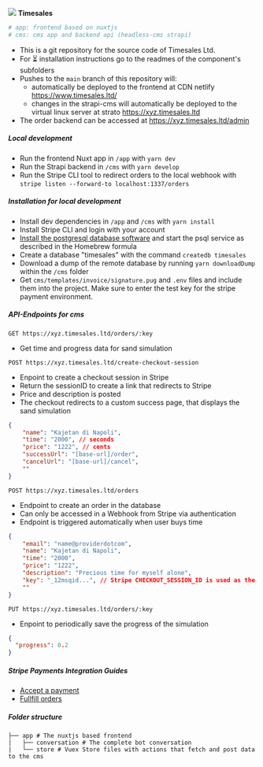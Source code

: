 <p>
    <img src="https://timesalesltd.netlify.app/favicon.ico"> <b>Timesales</b>
</p>

```bash
# app: frontend based on nuxtjs
# cms: cms app and backend api (headless-cms strapi)
```

- This is a git repository for the source code of Timesales Ltd.
- For ⏳ installation instructions go to the readmes of the component's subfolders
- Pushes to the `main` branch of this repository will:
  - automatically be deployed to the frontend at CDN netlify https://www.timesales.ltd/
  - changes in the strapi-cms will automatically be deployed to the virtual linux server at strato https://xyz.timesales.ltd
- The order backend can be accessed at https://xyz.timesales.ltd/admin

##### Local development

- Run the frontend Nuxt app in `/app` with `yarn dev`
- Run the Strapi backend in `/cms` with `yarn develop`
- Run the Stripe CLI tool to redirect orders to the local webhook with `stripe listen --forward-to localhost:1337/orders`

##### Installation for local development

- Install dev dependencies in `/app` and `/cms` with `yarn install`
- Install Stripe CLI and login with your account
- [Install the postgresql database software](https://wiki.postgresql.org/wiki/Homebrew) and start the psql service as described in the Homebrew formula
- Create a database "timesales" with the command `createdb timesales`
- Download a dump of the remote database by running `yarn downloadDump` within the `/cms` folder
- Get `cms/templates/invoice/signature.pug` and `.env` files and include them into the project. Make sure to enter the test key for the stripe payment environment.

##### API-Endpoints for cms

`GET https://xyz.timesales.ltd/orders/:key`

- Get time and progress data for sand simulation

`POST https://xyz.timesales.ltd/create-checkout-session`

- Enpoint to create a checkout session in Stripe
- Return the sessionID to create a link that redirects to Stripe
- Price and description is posted
- The checkout redirects to a custom success page, that displays the sand simulation

```json
{
    "name": "Kajetan di Napoli",
    "time": "2000", // seconds
    "price": "1222", // cents
    "successUrl": "[base-url]/order",
    "cancelUrl": "[base-url]/cancel",
    ""
}
```

`POST https://xyz.timesales.ltd/orders`

- Endpoint to create an order in the database
- Can only be accessed in a Webhook from Stripe via authentication
- Endpoint is triggered automatically when user buys time

```json
{
    "email": "name@providerdotcom",
    "name": "Kajetan di Napoli",
    "time": "2000",
    "price": "1222",
    "description": "Precious time for myself alone",
    "key": "_12msqid...", // Stripe CHECKOUT_SESSION_ID is used as the unique key
    ""
}
```

`PUT https://xyz.timesales.ltd/orders/:key`

- Enpoint to periodically save the progress of the simulation

```json
{
  "progress": 0.2
}
```

##### Stripe Payments Integration Guides

- [Accept a payment](https://stripe.com/docs/payments/accept-a-payment#web)
- [Fullfill orders](https://stripe.com/docs/payments/checkout/fulfill-orders)

##### Folder structure
```
├── app # The nuxtjs based frontend
|   ├── conversation # The complete bot conversation
|   └── store # Vuex Store files with actions that fetch and post data to the cms
```